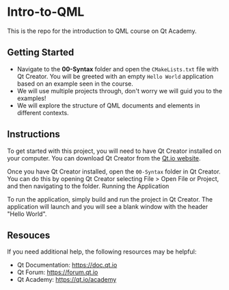 # Intro-to-QML
 
This is the repo for the introduction to QML course on Qt Academy.


## Getting Started
- Navigate to the **00-Syntax** folder and open the `CMakeLists.txt` file with Qt Creator. You will be greeted with an empty `Hello World` application based on an example seen in the course.
- We will use multiple projects through, don't worry we will guid you to the examples!
- We will explore the structure of QML documents and elements in different contexts.

## Instructions
To get started with this project, you will need to have Qt Creator installed on your computer. You can download Qt Creator from the [Qt.io website](qt.io).


Once you have Qt Creator installed, open the `00-Syntax` folder in Qt Creator. You can do this by opening Qt Creator selecting File > Open File or Project, and then navigating to the folder.
Running the Application
 
To run the application, simply build and run the project in Qt Creator. The application will launch and you will see a blank window with the header "Hello World".

## Resouces  
If you need additional help, the following resources may be helpful:
- Qt Documentation: https://doc.qt.io
- Qt Forum: https://forum.qt.io
- Qt Academy: https://qt.io/academy
